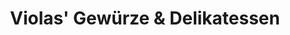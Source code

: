 ---
title: "Violas' Gewürze & Delikatessen"
url: /flensburg/violas-gewuerze-und-delikatessen/
shop: Andenken
---